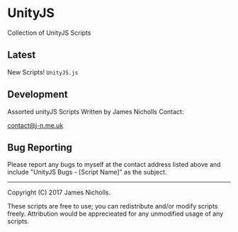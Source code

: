 # UnityJS
Collection of UnityJS Scripts

Latest
-----------
New Scripts! `UnityJS.js`


## Development

Assorted unityJS Scripts Written by James Nicholls Contact:

  contact@j-n.me.uk


## Bug Reporting

Please report any bugs to myself at the contact address listed above and include "UnityJS Bugs - [Script Name]" as the subject.


-------------------------------------------------------------------------------
Copyright (C) 2017 James Nicholls.

These scripts are free to use; you can redistribute and/or modify scripts freely. Attribution would be apprecieated for any unmodified usage of any scripts.

